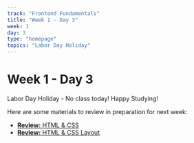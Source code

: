 ```yaml
---
track: "Frontend Fundamentals"
title: "Week 1 - Day 3"
week: 1
day: 3
type: "homepage"
topics: "Labor Day Holiday"
---
```


# Week 1 - Day 3

Labor Day Holiday - No class today! Happy Studying!

Here are some materials to review in preparation for next week:

- [**Review:** HTML & CSS](/frontend-fundamentals/week-1/day-3/lecture-materials/html-css-review/)
- [**Review:** HTML & CSS Layout](/frontend-fundamentals/week-1/day-3/lecture-materials/html-css-layout/)
